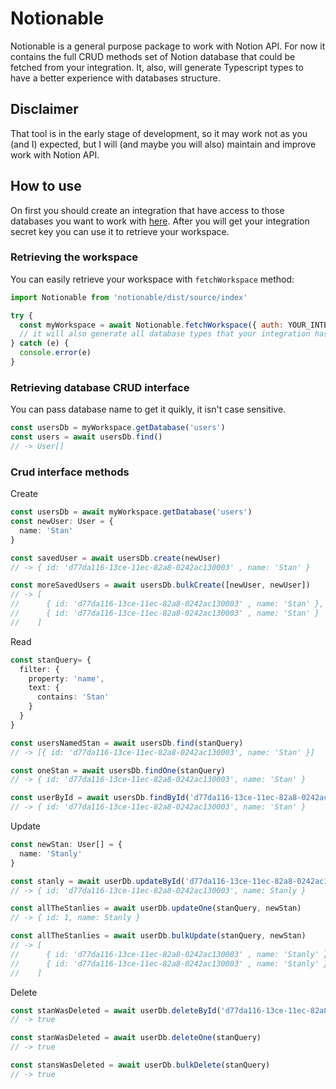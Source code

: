 # Notionable
Notionable is a general purpose package to work with Notion API. For now it contains the full CRUD methods set of Notion database that could be fetched from your integration. 
It, also, will generate Typescript types to have a better experience with databases structure.
## Disclaimer
That tool is in the early stage of development, so it may work not as you (and I) expected, but I will (and maybe you will also) maintain and improve work with Notion API.
## How to use
On first you should create an integration that have access to those databases you want to work with [here](https://www.notion.so/my-integrations).
After you will get your integration secret key you can use it to retrieve your workspace.
### Retrieving the workspace
You can easily retrieve your workspace with `fetchWorkspace` method:

```js
import Notionable from 'notionable/dist/source/index'

try {
  const myWorkspace = await Notionable.fetchWorkspace({ auth: YOUR_INTEGRATION_KEY }, './your-types-path')
  // it will also generate all database types that your integration has access to
} catch (e) {
  console.error(e)
}
```
### Retrieving database CRUD interface
You can pass database name to get it quikly, it isn't case sensitive.
```js
const usersDb = myWorkspace.getDatabase('users')
const users = await usersDb.find() 
// -> User[]
```
### Crud interface methods
Create

```ts
const usersDb = await myWorkspace.getDatabase('users')
const newUser: User = {
  name: 'Stan'
}

const savedUser = await usersDb.create(newUser) 
// -> { id: 'd77da116-13ce-11ec-82a8-0242ac130003' , name: 'Stan' }

const moreSavedUsers = await usersDb.bulkCreate([newUser, newUser])
// -> [
//      { id: 'd77da116-13ce-11ec-82a8-0242ac130003' , name: 'Stan' },
//      { id: 'd77da116-13ce-11ec-82a8-0242ac130003' , name: 'Stan' }
//    ]
```

Read
```ts
const stanQuery= {
  filter: { 
    property: 'name',
    text: {
      contains: 'Stan'
    } 
  }
}

const usersNamedStan = await usersDb.find(stanQuery) 
// -> [{ id: 'd77da116-13ce-11ec-82a8-0242ac130003', name: 'Stan' }]

const oneStan = await usersDb.findOne(stanQuery) 
// -> { id: 'd77da116-13ce-11ec-82a8-0242ac130003', name: 'Stan' }

const userById = await usersDb.findById('d77da116-13ce-11ec-82a8-0242ac130003') 
// -> { id: 'd77da116-13ce-11ec-82a8-0242ac130003', name: 'Stan' }
```

Update
```ts
const newStan: User[] = {
  name: 'Stanly'
}

const stanly = await userDb.updateById('d77da116-13ce-11ec-82a8-0242ac130003', newStan)
// -> { id: 'd77da116-13ce-11ec-82a8-0242ac130003', name: Stanly }

const allTheStanlies = await userDb.updateOne(stanQuery, newStan)
// -> { id: 1, name: Stanly }

const allTheStanlies = await userDb.bulkUpdate(stanQuery, newStan)
// -> [
//      { id: 'd77da116-13ce-11ec-82a8-0242ac130003' , name: 'Stanly' },
//      { id: 'd77da116-13ce-11ec-82a8-0242ac130003' , name: 'Stanly' }
//    ]
```
Delete
```ts
const stanWasDeleted = await userDb.deleteById('d77da116-13ce-11ec-82a8-0242ac130003')
// -> true

const stanWasDeleted = await userDb.deleteOne(stanQuery)
// -> true

const stansWasDeleted = await userDb.bulkDelete(stanQuery)
// -> true
```
